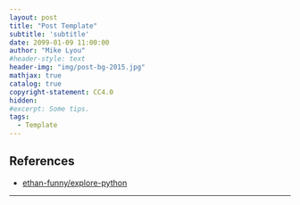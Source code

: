 ```yaml
---
layout: post
title: "Post Template"
subtitle: 'subtitle'
date: 2099-01-09 11:00:00
author: "Mike Lyou"
#header-style: text
header-img: "img/post-bg-2015.jpg"
mathjax: true
catalog: true
copyright-statement: CC4.0
hidden:
#excerpt: Some tips.
tags:
  - Template
---
```


<!-- more -->


<!-- ## Catalog：
{:.no_toc}

*  
{:toc}
 -->




## References
- [ethan-funny/explore-python](https://github.com/ethan-funny/explore-python)


------------
